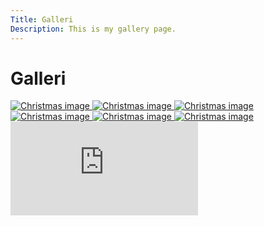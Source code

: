 ```yaml
---
Title: Galleri
Description: This is my gallery page.
---
```


Galleri
====================================

<div class="gallery-holder">
    <a href="%base_url%/image/christmas-1.jpg" target="_blank">
        <picture>
            <source media="(min-width: 767px)" srcset="%base_url%/image/christmas-1.jpg?q=80&w=250&h=250&crop-to-fit">
            <img src="%base_url%/image/christmas-1.jpg?w=766&h=450&crop-to-fit" alt="Christmas image">
        </picture>
    </a>
    <a href="%base_url%/image/christmas-2.jpg" target="_blank">
        <picture>
            <source media="(min-width: 767px)" srcset="%base_url%/image/christmas-2.jpg?q=80&w=250&h=250&crop-to-fit">
            <img src="%base_url%/image/christmas-2.jpg?w=766&h=450&crop-to-fit" alt="Christmas image">
        </picture>
    </a>
    <a href="%base_url%/image/christmas-3.jpg" target="_blank">
        <picture>
            <source media="(min-width: 767px)" srcset="%base_url%/image/christmas-3.jpg?q=80&w=250&h=250&crop-to-fit">
            <img src="%base_url%/image/christmas-3.jpg?w=766&h=450&crop-to-fit" alt="Christmas image">
        </picture>
    </a>
    <a href="%base_url%/image/christmas-4.jpg" target="_blank">
        <picture>
            <source media="(min-width: 767px)" srcset="%base_url%/image/christmas-4.jpg?q=80&w=250&h=250&crop-to-fit">
            <img src="%base_url%/image/christmas-4.jpg?w=766&h=450&crop-to-fit" alt="Christmas image">
        </picture>
    </a>
    <a href="%base_url%/image/christmas-5.jpg" target="_blank">
        <picture>
            <source media="(min-width: 767px)" srcset="%base_url%/image/christmas-5.jpg?q=80&w=250&h=250&crop-to-fit">
            <img src="%base_url%/image/christmas-5.jpg?w=766&h=450&crop-to-fit" alt="Christmas image">
        </picture>
    </a>
    <a href="%base_url%/image/christmas-6.jpg" target="_blank">
        <picture>
            <source media="(min-width: 668px)" srcset="%base_url%/image/christmas-6.jpg?q=80&w=250&h=250&crop-to-fit">
            <img src="%base_url%/image/christmas-6.jpg?w=766&h=450&crop-to-fit" alt="Christmas image">
        </picture>
    </a>
</div>

<div class="embed-container">
    <iframe src="https://www.youtube.com/embed/NfqWfq_BrDE?si=_8lbd46ncaR7ipwP" frameborder="0" allowfullscreen>
    </iframe>
</div>